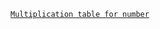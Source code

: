 [`Multiplication table for number`](https://www.codewars.com/kata/5a2fd38b55519ed98f0000ce/javascript)